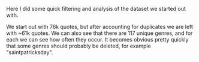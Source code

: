 Here I did some quick filtering and analysis of the dataset we started out with.

We start out with 76k quotes, but after accounting for duplicates we are left with ~61k quotes. We can also see that there are 117 unique genres, and for each we can see how often they occur.
It becomes obvious pretty quickly that some genres should probably be deleted, for example "saintpatricksday".

